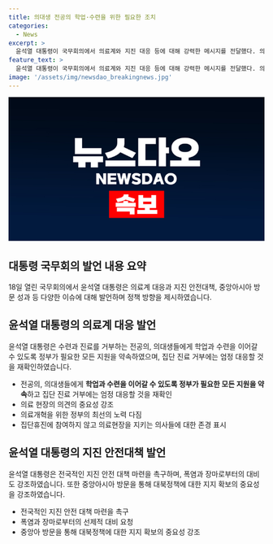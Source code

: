 ```yaml
---
title: 의대생 전공의 학업·수련을 위한 필요한 조치
categories:
  - News
excerpt: >
  윤석열 대통령이 국무회의에서 의료계와 지진 대응 등에 대해 강력한 메시지를 전달했다. 의대생과 전공의들에게 학업과 수련을 이어갈 수 있도록 약속하고, 불법행위에 대해 엄정 대처할 것을 강조했다. 또한 지진 안전을 강조하고, 중앙아시아와의 협력을 강화하며 대북 정책을 지지받았다. 요약: 윤석열 대통령, 의료계 지원 약속 및 불법행위 강력 대처 강조, 지진 안전 및 중앙아 협력 강화 및 대북 정책 지지강화 등 발언.
feature_text: >
  윤석열 대통령이 국무회의에서 의료계와 지진 대응 등에 대해 강력한 메시지를 전달했다. 의대생과 전공의들에게 학업과 수련을 이어갈 수 있도록 약속하고, 불법행위에 대해 엄정 대처할 것을 강조했다. 또한 지진 안전을 강조하고, 중앙아시아와의 협력을 강화하며 대북 정책을 지지받았다. 요약: 윤석열 대통령, 의료계 지원 약속 및 불법행위 강력 대처 강조, 지진 안전 및 중앙아 협력 강화 및 대북 정책 지지강화 등 발언.
image: '/assets/img/newsdao_breakingnews.jpg'
---
```


<p><img src="/assets/img/newsdao_breakingnews.jpg" alt="implanttips 속보" /></p>

<h2 data-ke-size="size26">대통령 국무회의 발언 내용 요약</h2>

<p data-ke-size="size16">18일 열린 국무회의에서 윤석열 대통령은 의료계 대응과 지진 안전대책, 중앙아시아 방문 성과 등 다양한 이슈에 대해 발언하며 정책 방향을 제시하였습니다.</p>

<h2 data-ke-size="size24">윤석열 대통령의 의료계 대응 발언</h2>

<p data-ke-size="size16">윤석열 대통령은 수련과 진료를 거부하는 전공의, 의대생들에게 학업과 수련을 이어갈 수 있도록 정부가 필요한 모든 지원을 약속하였으며, 집단 진료 거부에는 엄정 대응할 것을 재확인하였습니다.</p>

<ul>
  <li>전공의, 의대생들에게 <b>학업과 수련을 이어갈 수 있도록 정부가 필요한 모든 지원을 약속</b>하고 집단 진료 거부에는 엄정 대응할 것을 재확인</li>
  <li>의료 현장의 의견의 중요성 강조</li>
  <li>의료개혁을 위한 정부의 최선의 노력 다짐</li>
  <li>집단휴진에 참여하지 않고 의료현장을 지키는 의사들에 대한 존경 표시</li>
</ul>

<h2 data-ke-size="size24">윤석열 대통령의 지진 안전대책 발언</h2>

<p data-ke-size="size16">윤석열 대통령은 전국적인 지진 안전 대책 마련을 촉구하며, 폭염과 장마로부터의 대비도 강조하였습니다. 또한 중앙아시아 방문을 통해 대북정책에 대한 지지 확보의 중요성을 강조하였습니다.</p>

<ul>
  <li>전국적인 지진 안전 대책 마련을 촉구</li>
  <li>폭염과 장마로부터의 선제적 대비 요청</li>
  <li>중앙아 방문을 통해 대북정책에 대한 지지 확보의 중요성 강조</li>
</ul>

